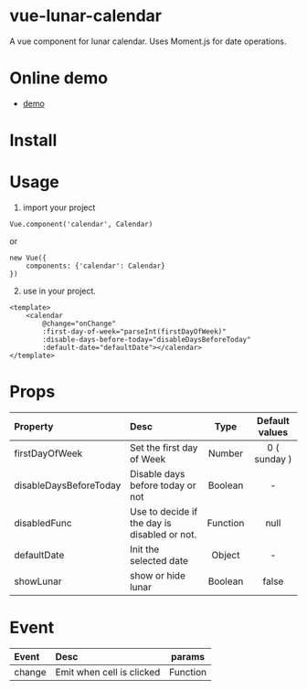 # vue-lunar-calendar
A vue component for lunar calendar.
Uses Moment.js for date operations.

# Online demo
* [demo](https://kimwoohyun.github.io/vue-lunar-calendar/)

# Install

# Usage
1. import your project
```
Vue.component('calendar', Calendar)
```
or
```
new Vue({
	components: {'calendar': Calendar}
})
```

2. use in your project.
```
<template>
	<calendar
		@change="onChange"
    	:first-day-of-week="parseInt(firstDayOfWeek)"
    	:disable-days-before-today="disableDaysBeforeToday"
    	:default-date="defaultDate"></calendar>
</template>
```

# Props
| Property | Desc | Type | Default values |
| :---------- | :--------- | :----------: | :----------: |
| firstDayOfWeek    | Set the first day of Week       | Number       | 0 ( sunday )       |
| disableDaysBeforeToday    | Disable days before today or not       | Boolean       |  -      |
| disabledFunc    | Use to decide if the day is disabled or not.       | Function       | null       |
| defaultDate    | Init the selected date       | Object       | -       |
| showLunar    | show or hide lunar       | Boolean       | false       |

# Event
| Event | Desc | params |
| :---------- | :---------- | :----------: |
| change    | Emit when cell is clicked       | Function       |
